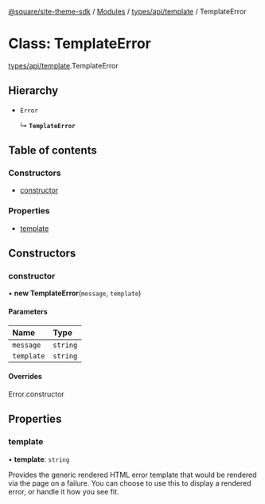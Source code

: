 [@square/site-theme-sdk](../GettingStarted.md) / [Modules](../modules.md) / [types/api/template](../modules/types_api_template.md) / TemplateError

# Class: TemplateError

[types/api/template](../modules/types_api_template.md).TemplateError

## Hierarchy

- `Error`

  ↳ **`TemplateError`**

## Table of contents

### Constructors

- [constructor](types_api_template.TemplateError.md#constructor)

### Properties

- [template](types_api_template.TemplateError.md#template)

## Constructors

### constructor

• **new TemplateError**(`message`, `template`)

#### Parameters

| Name | Type |
| :------ | :------ |
| `message` | `string` |
| `template` | `string` |

#### Overrides

Error.constructor

## Properties

### template

• **template**: `string`

Provides the generic rendered HTML error template that would be rendered via the page on a failure. You can choose to use this to display a rendered error, or handle it how you see fit.
